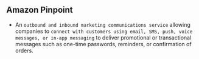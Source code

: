 Amazon Pinpoint
---

- An `outbound and inbound marketing communications service` allowing companies to `connect with customers using email, SMS, push, voice messages, or in-app messaging` to deliver promotional or transactional messages such as one-time passwords, reminders, or confirmation of orders.
